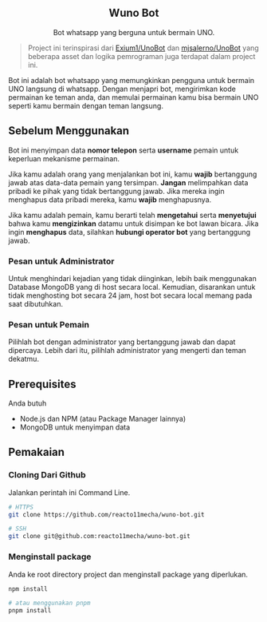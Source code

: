 <p align="center">
    <h2 align="center">Wuno Bot</h2>
    <span><p align="center">Bot whatsapp yang berguna untuk bermain UNO.</p></span>
</p>

> Project ini terinspirasi dari [Exium1/UnoBot](https://github.com/exium1/unobot) dan [mjsalerno/UnoBot](https://github.com/mjsalerno/UnoBot) yang beberapa asset dan logika pemrograman juga terdapat dalam project ini.

Bot ini adalah bot whatsapp yang memungkinkan pengguna untuk bermain UNO langsung di whatsapp. Dengan menjapri bot, mengirimkan kode permainan ke teman anda, dan memulai permainan kamu bisa bermain UNO seperti kamu bermain dengan teman langsung.

## Sebelum Menggunakan

Bot ini menyimpan data **nomor telepon** serta **username** pemain untuk keperluan mekanisme permainan.

Jika kamu adalah orang yang menjalankan bot ini, kamu **wajib** bertanggung jawab atas data-data pemain yang tersimpan. **Jangan** melimpahkan data pribadi ke pihak yang tidak bertanggung jawab. Jika mereka ingin menghapus data pribadi mereka, kamu **wajib** menghapusnya.

Jika kamu adalah pemain, kamu berarti telah **mengetahui** serta **menyetujui** bahwa kamu **mengizinkan** datamu untuk disimpan ke bot lawan bicara. Jika ingin **menghapus** data, silahkan **hubungi operator bot** yang bertanggung jawab.

### Pesan untuk Administrator

Untuk menghindari kejadian yang tidak diinginkan, lebih baik menggunakan Database MongoDB yang di host secara local. Kemudian, disarankan untuk tidak menghosting bot secara 24 jam, host bot secara local memang pada saat dibutuhkan.

### Pesan untuk Pemain

Pilihlah bot dengan administrator yang bertanggung jawab dan dapat dipercaya. Lebih dari itu, pilihlah administrator yang mengerti dan teman dekatmu.

## Prerequisites

Anda butuh

- Node.js dan NPM (atau Package Manager lainnya)
- MongoDB untuk menyimpan data

## Pemakaian

### Cloning Dari Github

Jalankan perintah ini Command Line.

```sh
# HTTPS
git clone https://github.com/reacto11mecha/wuno-bot.git

# SSH
git clone git@github.com:reacto11mecha/wuno-bot.git
```

### Menginstall package

Anda ke root directory project dan menginstall package yang diperlukan.

```sh
npm install

# atau menggunakan pnpm
pnpm install
```

